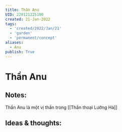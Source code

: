 ```yaml
---
title: Thần Anu
UID: 220121225100
created: 21-Jan-2022
tags:
  - 'created/2022/Jan/21'
  - 'garden'
  - 'permanent/concept'
aliases:
  - Anu
publish: True
---
```

# Thần Anu

## Notes:
Thần Anu là một vị thần trong [[Thần thoại Lưỡng Hà]]

## Ideas & thoughts:


